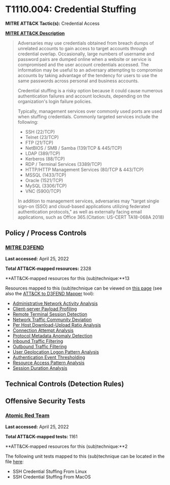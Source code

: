 # T1110.004: Credential Stuffing
**MITRE ATT&CK Tactic(s):** Credential Access

**[MITRE ATT&CK Description](https://attack.mitre.org/techniques/T1110/004)**
<blockquote>Adversaries may use credentials obtained from breach dumps of unrelated accounts to gain access to target accounts through credential overlap. Occasionally, large numbers of username and password pairs are dumped online when a website or service is compromised and the user account credentials accessed. The information may be useful to an adversary attempting to compromise accounts by taking advantage of the tendency for users to use the same passwords across personal and business accounts.

Credential stuffing is a risky option because it could cause numerous authentication failures and account lockouts, depending on the organization's login failure policies.

Typically, management services over commonly used ports are used when stuffing credentials. Commonly targeted services include the following:

* SSH (22/TCP)
* Telnet (23/TCP)
* FTP (21/TCP)
* NetBIOS / SMB / Samba (139/TCP & 445/TCP)
* LDAP (389/TCP)
* Kerberos (88/TCP)
* RDP / Terminal Services (3389/TCP)
* HTTP/HTTP Management Services (80/TCP & 443/TCP)
* MSSQL (1433/TCP)
* Oracle (1521/TCP)
* MySQL (3306/TCP)
* VNC (5900/TCP)

In addition to management services, adversaries may "target single sign-on (SSO) and cloud-based applications utilizing federated authentication protocols," as well as externally facing email applications, such as Office 365.(Citation: US-CERT TA18-068A 2018)</blockquote>
## Policy / Process Controls
### [MITRE D3FEND](https://d3fend.mitre.org/)
**Last accessed:** April 25, 2022

**Total ATT&CK-mapped resources:** 2328

**ATT&CK-mapped resources for this (sub)technique:**13

Resources mapped to this (sub)technique can be viewed on [this page](https://d3fend.mitre.org/) (see also the [ATT&CK to D3FEND Mapper](https://d3fend.mitre.org/tools/attack-mapper) tool):

* [Administrative Network Activity Analysis](https://d3fend.mitre.org/techniques/d3f:AdministrativeNetworkActivityAnalysis)
* [Client-server Payload Profiling](https://d3fend.mitre.org/techniques/d3f:Client-serverPayloadProfiling)
* [Remote Terminal Session Detection](https://d3fend.mitre.org/techniques/d3f:RemoteTerminalSessionDetection)
* [Network Traffic Community Deviation](https://d3fend.mitre.org/techniques/d3f:NetworkTrafficCommunityDeviation)
* [Per Host Download-Upload Ratio Analysis](https://d3fend.mitre.org/techniques/d3f:PerHostDownload-UploadRatioAnalysis)
* [Connection Attempt Analysis](https://d3fend.mitre.org/techniques/d3f:ConnectionAttemptAnalysis)
* [Protocol Metadata Anomaly Detection](https://d3fend.mitre.org/techniques/d3f:ProtocolMetadataAnomalyDetection)
* [Inbound Traffic Filtering](https://d3fend.mitre.org/techniques/d3f:InboundTrafficFiltering)
* [Outbound Traffic Filtering](https://d3fend.mitre.org/techniques/d3f:OutboundTrafficFiltering)
* [User Geolocation Logon Pattern Analysis](https://d3fend.mitre.org/techniques/d3f:UserGeolocationLogonPatternAnalysis)
* [Authentication Event Thresholding](https://d3fend.mitre.org/techniques/d3f:AuthenticationEventThresholding)
* [Resource Access Pattern Analysis](https://d3fend.mitre.org/techniques/d3f:ResourceAccessPatternAnalysis)
* [Session Duration Analysis](https://d3fend.mitre.org/techniques/d3f:SessionDurationAnalysis)

## Technical Controls (Detection Rules)

## Offensive Security Tests
### [Atomic Red Team](https://github.com/redcanaryco/atomic-red-team)
**Last accessed:** April 25, 2022

**Total ATT&CK-mapped tests:** 1161

**ATT&CK-mapped resources for this (sub)technique:**2

The following unit tests mapped to this (sub)technique can be located in the file [here](https://github.com/redcanaryco/atomic-red-team/tree/master/atomics/T1110.004/T1110.004.yaml):

* SSH Credential Stuffing From Linux
* SSH Credential Stuffing From MacOS

